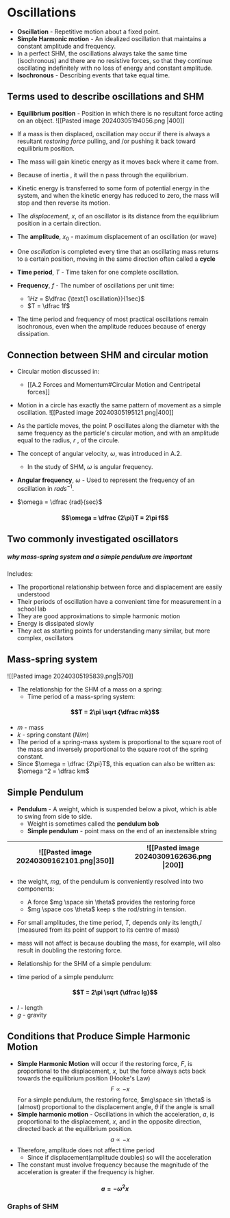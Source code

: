 # Oscillations 
- **Oscillation** - Repetitive motion about a fixed point. 
- **Simple Harmonic motion** - An idealized oscillation that maintains a constant amplitude and frequency. 
- In a perfect SHM, the oscillations always take the same time (isochronous) and there are no resistive forces, so that they continue oscillating indefinitely with no loss of energy and constant amplitude. 
- **Isochronous** - Describing events that take equal time. 
## Terms used to describe oscillations and SHM
- **Equilibrium position** - Position in which there is no resultant force acting on an object.
![[Pasted image 20240305194056.png |400]]

- If a mass is then displaced, oscillation may occur if there is always a resultant *restoring force* pulling, and /or pushing it back toward equilibrium position. 
- The mass will gain kinetic energy as it moves back where it came from. 
- Because of inertia , it will the n pass through the equilibrium. 
- Kinetic energy is transferred to some form of potential energy in the system, and when the kinetic energy has reduced to zero, the mass will stop and then reverse its motion. 
- The *displacement*, $x$, of an oscillator is its distance from the equilibrium position in a certain direction. 
- The **amplitude**, $x_0$ - maximum displacement of an oscillation (or wave)
- One *oscillation* is completed every time that an oscillating mass returns to a certain position, moving in the same direction often called a **cycle**
- **Time period**, $T$ - Time taken for one complete oscillation. 
- **Frequency**, $f$ - The number of oscillations per unit time:
	- $1Hz$  = $\dfrac {\text{1 oscillation}}{1sec}$
	- $T = \dfrac 1f$
- The time period and frequency of most practical oscillations remain isochronous, even when the amplitude reduces because of energy dissipation. 
## Connection between SHM and circular motion
- Circular motion discussed in:
	- [[A.2 Forces and Momentum#Circular Motion and Centripetal forces]]
- Motion in a circle has exactly the same pattern of movement as a simple oscillation. 
![[Pasted image 20240305195121.png|400]]

- As the particle moves, the point P oscillates along the diameter with the same frequency as the particle's circular motion, and with an amplitude equal to the radius, $r$ , of the circule. 
- The concept of angular velocity, $\omega$, was introduced in A.2.
	- In the study of SHM, $\omega$ is angular frequency. 
- **Angular frequency**, $\omega$ - Used to represent the frequency of an oscillation in $rads^{-1}$. 
- $\omega = \dfrac {rad}{sec}$
#### $$\omega = \dfrac {2\pi}T = 2\pi f$$
## Two commonly investigated oscillators
##### why mass-spring system and a simple pendulum are important
Includes:
- The proportional relationship between force and displacement are easily understood
- Their periods of oscillation have a convenient time for measurement in a school lab
- They are good approximations to simple harmonic motion
- Energy is dissipated slowly
- They act as starting points for understanding many similar, but more complex, oscillators
## Mass-spring system
![[Pasted image 20240305195839.png|570]]

- The relationship for the SHM of a mass on a spring:
	- Time period of a mass-spring system:
#### $$T = 2\pi \sqrt {\dfrac mk}$$
- $m$ - mass
- $k$ - spring constant ($N/m$)
- The period of a spring-mass system is proportional to the square root of the mass and inversely proportional to the square root of the spring constant.
- Since $\omega = \dfrac {2\pi}T$,  this equation can also be written as: $\omega ^2 = \dfrac km$
## Simple Pendulum 
- **Pendulum** - A weight, which is suspended below a pivot, which is able to swing from side to side. 
	- Weight is sometimes called the **pendulum bob**
	- **Simple pendulum** - point mass on the end of an inextensible string

| ![[Pasted image 20240309162101.png\|350]] | ![[Pasted image 20240309162636.png \|200]] |
| ----------------------------------------- | ------------------------------------------ |


- the weight, $mg$, of the pendulum is conveniently resolved into two components: 
	- A force $mg \space sin \theta$ provides the restoring force
	- $mg \space cos \theta$ keep s the rod/string in tension. 
- For small amplitudes, the time period, $T$, depends only its length,$l$ (measured from its point of support to its centre of mass)
- mass will not affect is because doubling the mass, for example, will also result in doubling the restoring force. 



- Relationship for the SHM of a simple pendulum:
- time period of a simple pendulum:
#### $$T = 2\pi \sqrt {\dfrac lg}$$
- $l$ - length
- $g$ - gravity
## Conditions that Produce Simple Harmonic Motion
- **Simple Harmonic Motion** will occur if the restoring force, $F$, is proportional to the displacement, $x$, but the force always acts back towards the equilibrium position (Hooke's Law)
$$F \propto -x$$
For a simple pendulum, the restoring force, $mg\space sin \theta$  is (almost) proportional to the displacement angle, $\theta$ if the angle is small 
- **Simple harmonic motion** - Oscillations in which the acceleration, $a$, is proportional to the displacement, $x$, and in the opposite direction, directed back at the equilibrium position.
$$a \propto -x$$
- Therefore, amplitude does not affect time period
	- Since if displacement(amplitude doubles) so will the acceleration
- The constant must involve frequency because the magnitude of the acceleration is greater if the frequency is higher. 
#### $$ a = -\omega^2 x$$
### Graphs of SHM
